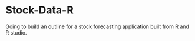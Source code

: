 # Stock-Data-R
Going to build an outline for a stock forecasting application built from R and R studio. 

